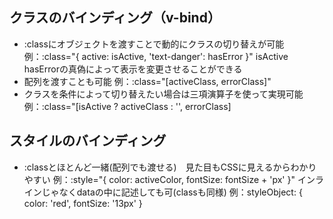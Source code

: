 ## クラスのバインディング（v-bind）
 - :classにオブジェクトを渡すことで動的にクラスの切り替えが可能
 例：:class="{ active: isActive, 'text-danger': hasError }"
 isActive　hasErrorの真偽によって表示を変更させることができる
  - 配列を渡すことも可能
 例：:class="[activeClass, errorClass]"
  - クラスを条件によって切り替えたい場合は三項演算子を使って実現可能
 例：:class="[isActive ? activeClass : '', errorClass]

## スタイルのバインディング
 - :classとほとんど一緒(配列でも渡せる)　見た目もCSSに見えるからわかりやすい
 例：:style="{ color: activeColor, fontSize: fontSize + 'px' }"
 インラインじゃなくdataの中に記述しても可(classも同様)
 例：styleObject: {
      color: 'red',
      fontSize: '13px'
    }
